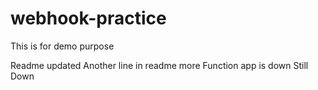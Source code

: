 # webhook-practice
This is for demo purpose

Readme updated
Another line in readme
more
Function app is down
Still Down
